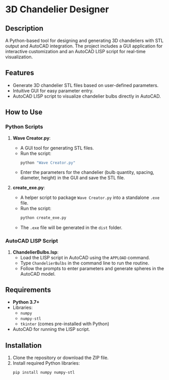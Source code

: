# 3D Chandelier Designer

## Description
A Python-based tool for designing and generating 3D chandeliers with STL output and AutoCAD integration. The project includes a GUI application for interactive customization and an AutoCAD LISP script for real-time visualization.

## Features
- Generate 3D chandelier STL files based on user-defined parameters.
- Intuitive GUI for easy parameter entry.
- AutoCAD LISP script to visualize chandelier bulbs directly in AutoCAD.

## How to Use

### Python Scripts
1. **Wave Creator.py**:
   - A GUI tool for generating STL files.
   - Run the script:
     ```bash
     python "Wave Creator.py"
     ```
   - Enter the parameters for the chandelier (bulb quantity, spacing, diameter, height) in the GUI and save the STL file.

2. **create_exe.py**:
   - A helper script to package `Wave Creator.py` into a standalone `.exe` file.
   - Run the script:
     ```bash
     python create_exe.py
     ```
   - The `.exe` file will be generated in the `dist` folder.

### AutoCAD LISP Script
1. **ChandelierBulbs.lsp**:
   - Load the LISP script in AutoCAD using the `APPLOAD` command.
   - Type `ChandelierBulbs` in the command line to run the routine.
   - Follow the prompts to enter parameters and generate spheres in the AutoCAD model.

## Requirements
- **Python 3.7+**
- Libraries:
  - `numpy`
  - `numpy-stl`
  - `tkinter` (comes pre-installed with Python)
- AutoCAD for running the LISP script.

## Installation
1. Clone the repository or download the ZIP file.
2. Install required Python libraries:
   ```bash
   pip install numpy numpy-stl
